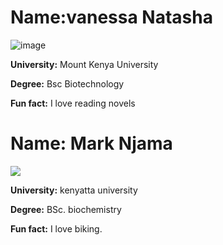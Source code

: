 # Name:vanessa Natasha
![image](https://user-images.githubusercontent.com/109069282/178468261-b8652596-1b8d-4683-bf38-df5f815531be.png)

**University:** Mount Kenya University

**Degree:**   Bsc Biotechnology 

**Fun fact:** I love reading novels 

# Name: Mark Njama
![]([https://pbs.twimg.com/profile_images/1131946278621995010/FwrMhyJg_400x400.jpg](https://www.instagram.com/p/CdQf5sHoeep/))

**University:** kenyatta university

**Degree:** BSc. biochemistry

**Fun fact:** I love biking. 


